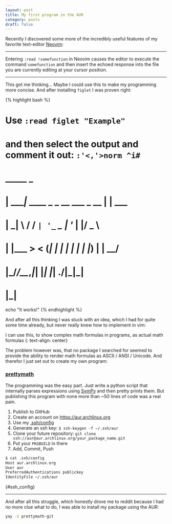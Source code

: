 ```yaml
---
layout: post
title: My first program in the AUR
category: posts
draft: false
---
```


Recently I discovered some more of the incredibly useful features of
my favorite text-editor [Neovim](https://github.com/neovim/neovim):

---

Entering `:read !somefunction` in Neovim causes the editor to execute
the command `somefunction` and then insert the echoed response into the
file you are currently editing at your cursor position.

---

This got me thinking... Maybe I could use this to make my programming
more concise. And after installing `figlet` I was proven right:

{% highlight bash %}
# Use `:read figlet "Example"`
#     and then select the output and comment it out: `:'<,'>norm ^i# `
#
#  _____                           _
# | ____|_  ____ _ _ __ ___  _ __ | | ___
# |  _| \ \/ / _` | '_ ` _ \| '_ \| |/ _ \
# | |___ >  < (_| | | | | | | |_) | |  __/
# |_____/_/\_\__,_|_| |_| |_| .__/|_|\___|
#                           |_|
echo "It works!"
{% endhighlight %}

And after all this thinking I was stuck with an idea, which I had for
quite some time already, but never really knew how to implement in vim:

I can use this, to show complex math formulas in programs, as actual math formulas
{: text-align: center}

The problem however was, that no package I searched for seemed to
provide the ability to render math formulas as ASCII / ANSI / Unicode.
And therefor I just set out to create my own program:

### [prettymath](http://github.com/quoteme/prettymath)

The programming was the easy part. Just write a python script that
internally parses expressions using [SymPy](https://www.sympy.org/en/index.html)
and then pretty prints them. But publishing this program with none more
than ~50 lines of code was a real pain.

1. Publish to GitHub
2. Create an account on [https://aur.archlinux.org ](https://aur.archlinux.org/)
3. Use my [.ssh/config](#ssh_config)
4. Generate an ssh key: `$ ssh-keygen -f ~/.ssh/aur`
5. Clone your future repository: `git clone ssh://aur@aur.archlinux.org/your_package_name.git`
6. Put your `PKGBUILD` in there
7. Add, Commit, Push

```bash
$ cat .ssh/config
Host aur.archlinux.org
User aur
PreferredAuthentications publickey
IdentityFile ~/.ssh/aur
```
{#ssh_config}

---

And after all this struggle, which honestly drove me to reddit because I
had no more clue what to do, I was able to install my package using the AUR:

```bash
yay -S prettymath-git
```
